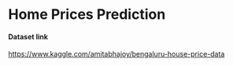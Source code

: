 # Home Prices Prediction

#### Dataset link
https://www.kaggle.com/amitabhajoy/bengaluru-house-price-data

